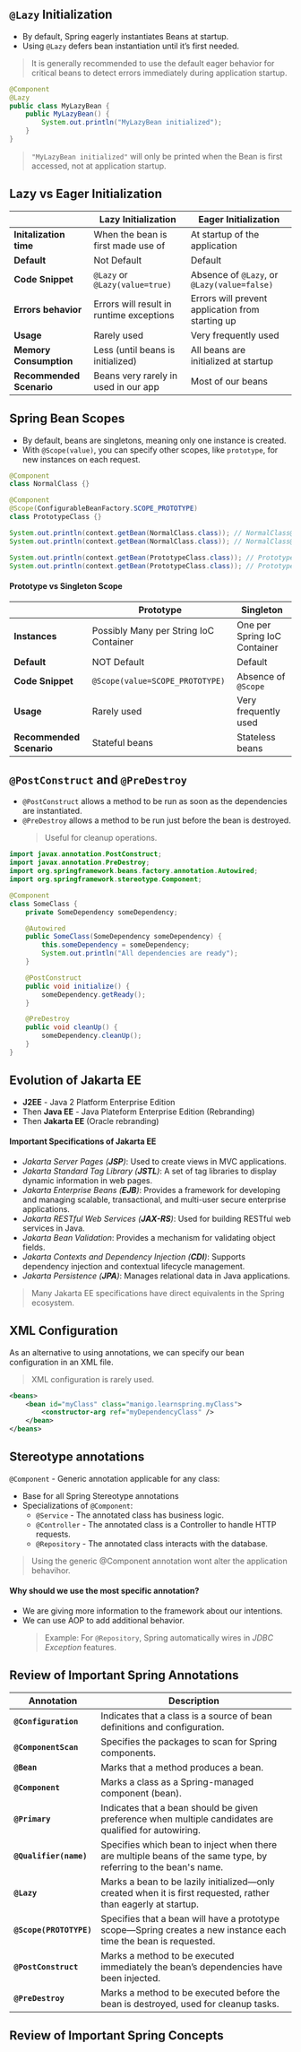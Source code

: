 ## `@Lazy` Initialization

- By default, Spring eagerly instantiates Beans at startup. 
- Using `@Lazy` defers bean instantiation until it’s first needed.
> It is generally recommended to use the default eager behavior for critical beans to detect errors immediately during application startup.
```java
@Component
@Lazy
public class MyLazyBean {
    public MyLazyBean() {
        System.out.println("MyLazyBean initialized");
    }
}
```
> `"MyLazyBean initialized"` will only be printed when the Bean is first accessed, not at application startup.

## Lazy vs Eager Initialization

|                          | Lazy Initialization                      | Eager Initialization                             |
| ------------------------ | ---------------------------------------- | ------------------------------------------------ |
| **Initalization time**   | When the bean is first made use of       | At startup of the application                    |
| **Default**              | Not Default                              | Default                                          |
| **Code Snippet**         | `@Lazy` or `@Lazy(value=true)`           | Absence of `@Lazy`, or `@Lazy(value=false)`      |
| **Errors behavior**      | Errors will result in runtime exceptions | Errors will prevent application from starting up |
| **Usage**                | Rarely used                              | Very frequently used                             |
| **Memory Consumption**   | Less (until beans is initialized)        | All beans are initialized at startup             |
| **Recommended Scenario** | Beans very rarely in used in our app     | Most of our beans                                |

## Spring Bean Scopes

- By default, beans are singletons, meaning only one instance is created.
- With `@Scope(value)`, you can specify other scopes, like `prototype`, for new instances on each request.

```java
@Component
class NormalClass {}

@Component
@Scope(ConfigurableBeanFactory.SCOPE_PROTOTYPE)
class PrototypeClass {}
```

```java
System.out.println(context.getBean(NormalClass.class)); // NormalClass@5acf93bb
System.out.println(context.getBean(NormalClass.class)); // NormalClass@5acf93bb

System.out.println(context.getBean(PrototypeClass.class)); // PrototypeClass@7e7be63f
System.out.println(context.getBean(PrototypeClass.class)); // PrototypeClass@6cd28fa7
``` 

#### Prototype vs Singleton Scope

|                          | Prototype                              | Singleton                    |
| ------------------------ | -------------------------------------- | ---------------------------- |
| **Instances**            | Possibly Many per String IoC Container | One per Spring IoC Container |
| **Default**              | NOT Default                            | Default                      |
| **Code Snippet**         | `@Scope(value=SCOPE_PROTOTYPE)`        | Absence of `@Scope`          |
| **Usage**                | Rarely used                            | Very frequently used         |
| **Recommended Scenario** | Stateful beans                         | Stateless beans              |

## `@PostConstruct` and `@PreDestroy`

- `@PostConstruct` allows a method to be run as soon as the dependencies are instantiated.
- `@PreDestroy` allows a method to be run just before the bean is destroyed.
  > Useful for cleanup operations.

```java
import javax.annotation.PostConstruct;
import javax.annotation.PreDestroy;
import org.springframework.beans.factory.annotation.Autowired;
import org.springframework.stereotype.Component;

@Component
class SomeClass {
    private SomeDependency someDependency;

    @Autowired
    public SomeClass(SomeDependency someDependency) {
        this.someDependency = someDependency;
        System.out.println("All dependencies are ready");
    }

    @PostConstruct
    public void initialize() {
        someDependency.getReady();
    }

    @PreDestroy
    public void cleanUp() {
        someDependency.cleanUp();
    }
}
```

## Evolution of Jakarta EE

- **J2EE** - Java 2 Platform Enterprise Edition
- Then **Java EE** - Java Plateform Enterprise Edition (Rebranding)
- Then **Jakarta EE** (Oracle rebranding)

#### Important Specifications of Jakarta EE
- *Jakarta Server Pages (**JSP**)*: Used to create views in MVC applications.
- *Jakarta Standard Tag Library (**JSTL**)*: A set of tag libraries to display dynamic information in web pages.
- *Jakarta Enterprise Beans (**EJB**)*: Provides a framework for developing and managing scalable, transactional, and multi-user secure enterprise applications.
- *Jakarta RESTful Web Services (**JAX-RS**)*: Used for building RESTful web services in Java.
- *Jakarta Bean Validation*: Provides a mechanism for validating object fields.
- *Jakarta Contexts and Dependency Injection (**CDI**)*: Supports dependency injection and contextual lifecycle management.
- *Jakarta Persistence (**JPA**)*: Manages relational data in Java applications.
> Many Jakarta EE specifications have direct equivalents in the Spring ecosystem.

## XML Configuration

As an alternative to using annotations, we can specify our bean configuration in an XML file.
> XML configuration is rarely used.
```xml
<beans>
    <bean id="myClass" class="manigo.learnspring.myClass">
        <constructor-arg ref="myDependencyClass" />
    </bean>
</beans>
```

## Stereotype annotations

`@Component` - Generic annotation applicable for any class:
- Base for all Spring Stereotype annotations
- Specializations of `@Component`:
  - `@Service` - The annotated class has business logic.
  - `@Controller` - The annotated class is a Controller to handle HTTP requests.
  - `@Repository` - The annotated class interacts with the database.
> Using the generic @Component annotation wont alter the application behavihor.

#### Why should we use the most specific annotation?

- We are giving more information to the framework about our intentions.
- We can use AOP to add additional behavior.
    > Example: For `@Repository`, Spring automatically wires in *JDBC Exception* features.

## Review of Important Spring Annotations

| Annotation              | Description                                                                                                      |
| ----------------------- | ---------------------------------------------------------------------------------------------------------------- |
| **`@Configuration`**    | Indicates that a class is a source of bean definitions and configuration.                                        |
| **`@ComponentScan`**    | Specifies the packages to scan for Spring components.                                                            |
| **`@Bean`**             | Marks that a method produces a bean.                                                                             |
| **`@Component`**        | Marks a class as a Spring-managed component (bean).                                                              |
| **`@Primary`**          | Indicates that a bean should be given preference when multiple candidates are qualified for autowiring.          |
| **`@Qualifier(name)`**  | Specifies which bean to inject when there are multiple beans of the same type, by referring to the bean's name.  |
| **`@Lazy`**             | Marks a bean to be lazily initialized—only created when it is first requested, rather than eagerly at startup.   |
| **`@Scope(PROTOTYPE)`** | Specifies that a bean will have a prototype scope—Spring creates a new instance each time the bean is requested. |
| **`@PostConstruct`**    | Marks a method to be executed immediately the bean’s dependencies have been injected.                            |
| **`@PreDestroy`**       | Marks a method to be executed before the bean is destroyed, used for cleanup tasks.                              |

## Review of Important Spring Concepts